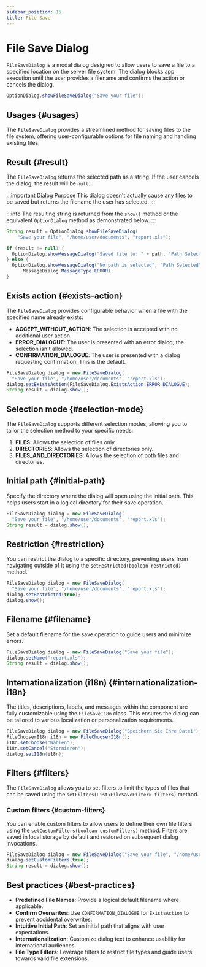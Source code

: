 ```yaml
---
sidebar_position: 15
title: File Save
---
```


# File Save Dialog

<DocChip chip='shadow' />
<DocChip chip='since' label='24.21' />
<JavadocLink type="foundation" location="com/webforj/component/optiondialog/FileSaveDialog" top='true'/>

`FileSaveDialog` is a modal dialog designed to allow users to save a file to a specified location on the server file system. The dialog blocks app execution until the user provides a filename and confirms the action or cancels the dialog.

```java
OptionDialog.showFileSaveDialog("Save your file");
```

## Usages {#usages}

The `FileSaveDialog` provides a streamlined method for saving files to the file system, offering user-configurable options for file naming and handling existing files.

<ComponentDemo 
path='/webforj/filesavedialogbasic?' 
javaE='https://raw.githubusercontent.com/webforj/webforj-documentation/refs/heads/main/src/main/java/com/webforj/samples/views/optiondialog/filesave/FileSaveDialogBasicView.java'
height = '800px'
/>

## Result {#result}

The `FileSaveDialog` returns the selected path as a string. If the user cancels the dialog, the result will be `null`.

:::important Dialog Purpose
This dialog doesn't actually cause any files to be saved but returns the filename the user has selected.
:::

:::info
The resulting string is returned from the `show()` method or the equivalent `OptionDialog` method as demonstrated below.
:::

```java showLineNumbers
String result = OptionDialog.showFileSaveDialog(
    "Save your file", "/home/user/documents", "report.xls");

if (result != null) {
  OptionDialog.showMessageDialog("Saved file to: " + path, "Path Selected");
} else {
  OptionDialog.showMessageDialog("No path is selected", "Path Selected",
      MessageDialog.MessageType.ERROR);
}
```

## Exists action {#exists-action}

The `FileSaveDialog` provides configurable behavior when a file with the specified name already exists:

* **ACCEPT_WITHOUT_ACTION**: The selection is accepted with no additional user action.
* **ERROR_DIALOGUE**: The user is presented with an error dialog; the selection isn't allowed.
* **CONFIRMATION_DIALOGUE**: The user is presented with a dialog requesting confirmation. This is the default.

```java showLineNumbers
FileSaveDialog dialog = new FileSaveDialog(
  "Save your file", "/home/user/documents", "report.xls");
dialog.setExistsAction(FileSaveDialog.ExistsAction.ERROR_DIALOGUE);
String result = dialog.show();
```

## Selection mode {#selection-mode}

The `FileSaveDialog` supports different selection modes, allowing you to tailor the selection method to your specific needs:

1. **FILES**: Allows the selection of files only.
2. **DIRECTORIES**: Allows the selection of directories only.
3. **FILES_AND_DIRECTORIES**: Allows the selection of both files and directories.

## Initial path {#initial-path}

Specify the directory where the dialog will open using the initial path. This helps users start in a logical directory for their save operation.

```java showLineNumbers
FileSaveDialog dialog = new FileSaveDialog(
  "Save your file", "/home/user/documents", "report.xls");
String result = dialog.show();
```

## Restriction {#restriction}

You can restrict the dialog to a specific directory, preventing users from navigating outside of it using the `setRestricted(boolean restricted)` method.

```java showLineNumbers
FileSaveDialog dialog = new FileSaveDialog(
  "Save your file", "/home/user/documents", "report.xls");
dialog.setRestricted(true);
dialog.show();
```

## Filename {#filename}

Set a default filename for the save operation to guide users and minimize errors.

```java showLineNumbers
FileSaveDialog dialog = new FileSaveDialog("Save your file");
dialog.setName("report.xls");
String result = dialog.show();
```

## Internationalization (i18n) {#internationalization-i18n}

The titles, descriptions, labels, and messages within the component are fully customizable using the `FileSaveI18n` class. This ensures the dialog can be tailored to various localization or personalization requirements.

```java showLineNumbers
FileSaveDialog dialog = new FileSaveDialog("Speichern Sie Ihre Datei");
FileChooserI18n i18n = new FileChooserI18n();
i18n.setChoose("Wählen");
i18n.setCancel("Stornieren");
dialog.setI18n(i18n);
```

## Filters {#filters}

The `FileSaveDialog` allows you to set filters to limit the types of files that can be saved using the `setFilters(List<FileSaveFilter> filters)` method.

<ComponentDemo 
path='/webforj/filesavedialogfilters?' 
javaE='https://raw.githubusercontent.com/webforj/webforj-documentation/refs/heads/main/src/main/java/com/webforj/samples/views/optiondialog/filesave/FileSaveDialogFiltersView.java'
height = '800px'
/>

### Custom filters {#custom-filters}

You can enable custom filters to allow users to define their own file filters using the `setCustomFilters(boolean customFilters)` method. Filters are saved in local storage by default and restored on subsequent dialog invocations.

```java showLineNumbers
FileSaveDialog dialog = new FileSaveDialog("Save your file", "/home/user/documents");
dialog.setCustomFilters(true);
String result = dialog.show();
```

## Best practices {#best-practices}

* **Predefined File Names**: Provide a logical default filename where applicable.
* **Confirm Overwrites**: Use `CONFIRMATION_DIALOGUE` for `ExistsAction` to prevent accidental overwrites.
* **Intuitive Initial Path**: Set an initial path that aligns with user expectations.
* **Internationalization**: Customize dialog text to enhance usability for international audiences.
* **File Type Filters**: Leverage filters to restrict file types and guide users towards valid file extensions.


